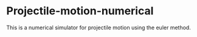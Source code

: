 # Projectile-motion-numerical
This is a numerical simulator for projectile motion using the euler method.
